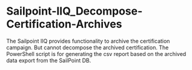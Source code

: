 # Sailpoint-IIQ_Decompose-Certification-Archives
The Sailpoint IIQ  provides functionality to archive the certification campaign. But cannot decompose the archived certification. The PowerShell script is for generating the csv report based on the archived data export from the SailPoint DB.



